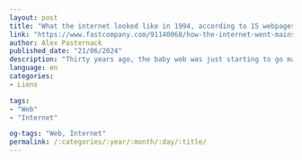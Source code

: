 ```yaml
---
layout: post
title: "What the internet looked like in 1994, according to 15 webpages born that year"
link: "https://www.fastcompany.com/91140068/how-the-internet-went-mainstream-in-1994"
author: Alex Pasternack
published_date: "21/06/2024"
description: "Thirty years ago, the baby web was just starting to go mainstream, but you could already see a pixelated vision of the world to come."
language: en
categories:
- Liens

tags:
- "Web"
- "Internet"

og-tags: "Web, Internet"
permalink: /:categories/:year/:month/:day/:title/
---
```

